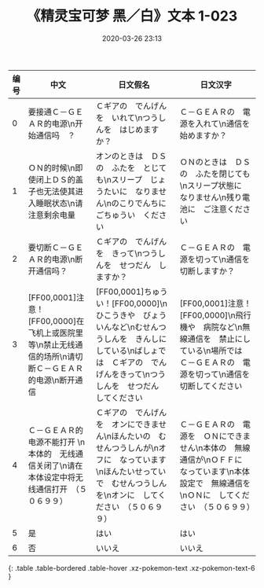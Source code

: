﻿---
date: 2020-03-26 23:13
last_modified_at: 2020-03-27 15:05
layout: default
title: 《精灵宝可梦 黑／白》文本 1-023
---
| 编号 | 中文 | 日文假名 | 日文汉字 |
| ---- | ---- | ---- | --- |
| 0 | 要接通Ｃ－ＧＥＡＲ的电源\n开始通信吗　？ | Ｃギアの　でんげんを　いれて\nつうしんを　はじめますか？ | Ｃ－ＧＥＡＲの　電源を入れて\n通信を　始めますか？ |
| 1 | ＯＮ的时候\n即使闭上ＤＳ的盖子也无法使其进入睡眠状态\n请注意剩余电量 | オンのときは　ＤＳの　ふたを　とじても\nスリープ　じょうたいに　なりません\nのこりでんちに　ごちゅうい　ください | ＯＮのときは　ＤＳの　ふたを閉じても\nスリープ状態に　なりません\n残り電池に　ご注意ください |
| 2 | 要切断Ｃ－ＧＥＡＲ的电源\n断开通信吗？ | Ｃギアの　でんげんを　きって\nつうしんを　せつだん　しますか？ | Ｃ－ＧＥＡＲの　電源を切って\n通信を　切断しますか？ |
| 3 | [FF00,0001]注意！[FF00,0000]在飞机上或医院里等\n禁止无线通信的场所\n请切断Ｃ－ＧＥＡＲ的电源\n断开通信　 | [FF00,0001]ちゅうい！[FF00,0000]\nひこうきや　びょういんなど\nむせんつうしんを　きんしに　している\nばしょでは　Ｃギアの　でんげんをきって\nつうしんを　せつだん　してください | [FF00,0001]注意！[FF00,0000]\n飛行機や　病院など\n無線通信を　禁止にしている\n場所では　Ｃ－ＧＥＡＲの　電源を切って\n通信を　切断してください |
| 4 | Ｃ－ＧＥＡＲ的　电源不能打开 \n本体的　无线通信关闭了\n请在本体设定中将无线通信打开　（５０６９９） | Ｃギアの　でんげんを　オンにできません\nほんたいの　むせんつうしんが\nオフに　なっています\nほんたいせっていで　むせんつうしんを\nオンに　してください　（５０６９９） | Ｃ－ＧＥＡＲの　電源を　ＯＮにできません\n本体の　無線通信が\nＯＦＦに　なっています\n本体設定で　無線通信を\nＯＮに　してください　（５０６９９） |
| 5 | 是 | はい | はい |
| 6 | 否 | いいえ | いいえ |
{: .table .table-bordered .table-hover .xz-pokemon-text .xz-pokemon-text-6 }